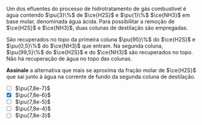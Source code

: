 Um dos efluentes do processo de hidrotratamento de gás combustível é água contendo $\pu{3}\%$ de $\ce{H2S}$ e $\pu{1}\%$ $\ce{NH3}$ em base molar, denominada água ácida. Para possibilitar a remoção de $\ce{H2S}$ e $\ce{NH3}$, duas colunas de destilação são empregadas.

São recuperados no topo da primeira coluna $\pu{95}\%$ do $\ce{H2S}$ e $\pu{0,5}\%$ do $\ce{NH3}$ que entram. Na segunda coluna, $\pu{99,5}\%$ do $\ce{H2S}$ e do $\ce{NH3}$ são recuperados no topo. Não há recuperação de água no topo das colunas.

**Assinale** a alternativa que mais se aproxima da fração molar de $\ce{H2S}$ que sai junto à água na corrente de fundo da segunda coluna de destilação.

- [ ] $\pu{7,8e-7}$
- [x] $\pu{7,8e-6}$
- [ ] $\pu{7,8e-5}$
- [ ] $\pu{7,8e-4}$
- [ ] $\pu{7,8e-3}$
